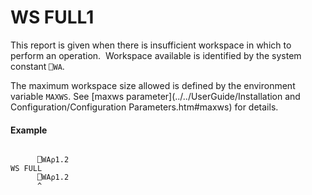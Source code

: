 




<h1 class="heading"><span class="name">WS FULL</span><span class="command">1</span></h1>

This report is given when there is insufficient workspace in which to perform an operation.  Workspace available is identified by the system constant `⎕WA`.


The maximum workspace size allowed is defined by the environment variable `MAXWS`. See [maxws parameter](../../UserGuide/Installation and Configuration/Configuration Parameters.htm#maxws) for details.

#### Example
```apl

      ⎕WA⍴1.2
WS FULL
      ⎕WA⍴1.2
      ^
```



